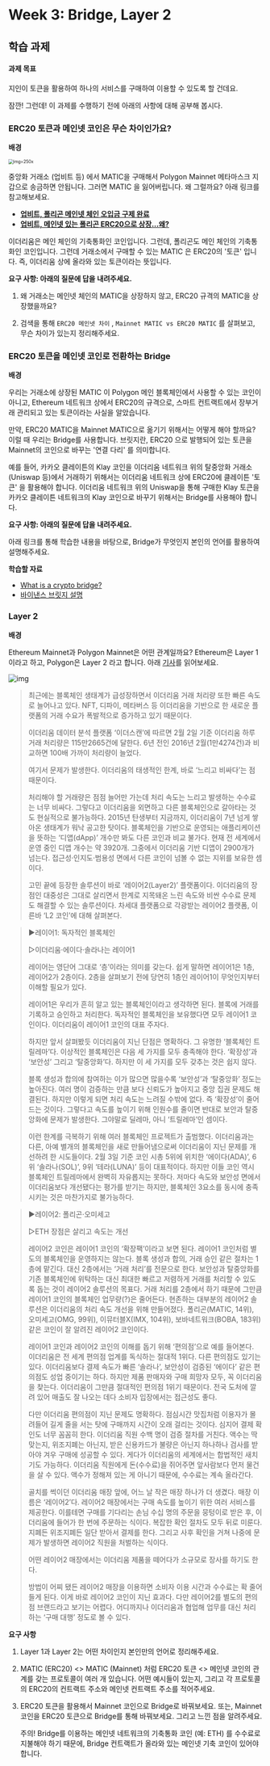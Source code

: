 # Week 3: Bridge, Layer 2

## 학습 과제

#### 과제 목표

지인이 토큰을 활용하여 하나의 서비스를 구매하여 이용할 수 있도록 할 건데요.

잠깐! 그런데! 이 과제를 수행하기 전에 아래의 사항에 대해 공부해 봅시다.

### ERC20 토큰과 메인넷 코인은 무슨 차이인가요?

**배경**

<img src="https://blog.kakaocdn.net/dn/KxCor/btqDxvBSkQb/eq39XN9USpJNgV5g6BRJIK/img.jpg" alt="img=250x" style="zoom:60%;" />

중앙화 거래소 (업비트 등) 에서 MATIC을 구매해서 Polygon Mainnet 메타마스크 지갑으로 송금하면 안됩니다. 그러면 MATIC 을 잃어버립니다. 왜 그럴까요? 아래 링크를 참고해보세요.

* [**업비트, 폴리곤 메인넷 체인 오입금 구제 완료**](https://www.ajunews.com/view/20211210140916051)
* [**업비트, 메인넷 있는 폴리곤 ERC20으로 상장…왜?**](https://www.asiatoday.co.kr/view.php?key=20211019010010313)

이더리움은 메인 체인의 기축통화인 코인입니다. 그런데, 폴리곤도 메인 체인의 기축통화인 코인입니다. 그런데 거래소에서 구매할 수 있는 MATIC 은 ERC20의 '토큰' 입니다. 즉, 이더리움 상에 올라와 있는 토큰이라는 뜻입니다.

**요구 사항: 아래의 질문에 답을 내려주세요.**

1. 왜 거래소는 메인넷 체인의 MATIC을 상장하지 않고, ERC20 규격의 MATIC을 상장했을까요?

2. 검색을 통해 `ERC20 메인넷 차이` , `Mainnet MATIC vs ERC20 MATIC` 를 살펴보고, 무슨 차이가 있는지 정리해주세요.

### ERC20 토큰을 메인넷 코인로 전환하는 Bridge

**배경**

우리는 거래소에 상장된 MATIC 이 Polygon 메인 블록체인에서 사용할 수 있는 코인이 아니고, Ethereum 네트워크 상에서 ERC20의 규격으로, 스마트 컨트랙트에서 장부거래 관리되고 있는 토큰이라는 사실을 알았습니다.

만약, ERC20 MATIC을 Mainnet MATIC으로 옮기기 위해서는 어떻게 해야 할까요? 이럴 때 우리는 Bridge를 사용합니다. 브릿지란, ERC20 으로 발행되어 있는 토큰을 Mainnet의 코인으로 바꾸는 '연결 다리' 를 의미합니다.

예를 들어, 카카오 클레이튼의 Klay 코인을 이더리움 네트워크 위의 탈중앙화 거래소 (Uniswap 등)에서 거래하기 위해서는 이더리움 네트워크 상에 ERC20에 클레이튼 '토큰' 을 활용해야 합니다. 이더리움 네트워크 위의 Uniswap을 통해 구매한 Klay 토큰을 카카오 클레이튼 네트워크의 Klay 코인으로 바꾸기 위해서는 Bridge를 사용해야 합니다.

**요구 사항: 아래의 질문에 답을 내려주세요.**

아래 링크를 통해 학습한 내용을 바탕으로, Bridge가 무엇인지 본인의 언어를 활용하여 설명해주세요.

**학습할 자료**

* [What is a crypto bridge?](https://www.youtube.com/watch?v=nT26cIz8HjI)
* [바이낸스 브릿지 설명](https://academy.binance.com/ko/articles/an-introduction-to-binance-bridge)

### Layer 2

**배경**

Ethereum Mainnet과 Polygon Mainnet은 어떤 관계일까요? Ethereum은 Layer 1 이라고 하고, Polygon은 Layer 2 라고 합니다. 아래 [기사](https://www.mk.co.kr/economy/view.php?sc=50000001&year=2022&no=102392)를 읽어보세요.

![img](https://file.mk.co.kr/meet/neds/2022/02/image_readtop_2022_102392_16444105114937024.jpg)



> 최근에는 블록체인 생태계가 급성장하면서 이더리움 거래 처리량 또한 빠른 속도로 늘어나고 있다. NFT, 디파이, 메타버스 등 이더리움을 기반으로 한 새로운 플랫폼의 거래 수요가 폭발적으로 증가하고 있기 때문이다.
>
> 이더리움 데이터 분석 플랫폼 ‘이더스캔’에 따르면 2월 2일 기준 이더리움 하루 거래 처리량은 115만2665건에 달한다. 6년 전인 2016년 2월(1만4274건)과 비교하면 100배 가까이 처리량이 늘었다.
>
> 여기서 문제가 발생한다. 이더리움의 태생적인 한계, 바로 ‘느리고 비싸다’는 점 때문이다.
>
> 처리해야 할 거래량은 점점 늘어만 가는데 처리 속도는 느리고 발생하는 수수료는 너무 비싸다. 그렇다고 이더리움을 외면하고 다른 블록체인으로 갈아타는 것도 현실적으로 불가능하다. 2015년 탄생부터 지금까지, 이더리움이 7년 넘게 쌓아온 생태계가 워낙 공고한 탓이다. 블록체인을 기반으로 운영되는 애플리케이션을 뜻하는 ‘디앱(dApp)’ 개수만 봐도 다른 코인과 비교 불가다. 현재 전 세계에서 운영 중인 디앱 개수는 약 3920개. 그중에서 이더리움 기반 디앱이 2900개가 넘는다. 접근성·인지도·범용성 면에서 다른 코인이 넘볼 수 없는 지위를 보유한 셈이다.
>
> 고민 끝에 등장한 솔루션이 바로 ‘레이어2(Layer2)’ 플랫폼이다. 이더리움의 장점인 대중성은 그대로 살리면서 한계로 지목돼온 느린 속도와 비싼 수수료 문제도 해결할 수 있는 솔루션이다. 차세대 플랫폼으로 각광받는 레이어2 플랫폼, 이른바 ‘L2 코인’에 대해 살펴본다.

> ▶레이어1: 독자적인 블록체인
>
> ▷이더리움·에이다·솔라나는 레이어1
>
> 레이어는 영단어 그대로 ‘층’이라는 의미를 갖는다. 쉽게 말하면 레이어1은 1층, 레이어2가 2층이다. 2층을 살펴보기 전에 당연히 1층인 레이어1이 무엇인지부터 이해할 필요가 있다.
>
> 레이어1은 우리가 흔히 알고 있는 블록체인이라고 생각하면 된다. 블록에 거래를 기록하고 승인하고 처리한다. 독자적인 블록체인을 보유했다면 모두 레이어1 코인이다. 이더리움이 레이어1 코인의 대표 주자다.
>
> 하지만 앞서 살펴봤듯 이더리움이 지닌 단점은 명확하다. 그 유명한 ‘블록체인 트릴레마’다. 이상적인 블록체인은 다음 세 가지를 모두 충족해야 한다. ‘확장성’과 ‘보안성’ 그리고 ‘탈중앙화’다. 하지만 이 세 가지를 모두 갖추는 것은 쉽지 않다.
>
> 블록 생성과 합의에 참여하는 이가 많으면 많을수록 ‘보안성’과 ‘탈중앙화’ 정도는 높아진다. 여러 명이 검증하는 만큼 보다 신뢰도가 높아지고 중앙 집권 문제도 해결된다. 하지만 이렇게 되면 처리 속도는 느려질 수밖에 없다. 즉 ‘확장성’이 줄어드는 것이다. 그렇다고 속도를 높이기 위해 인원수를 줄이면 반대로 보안과 탈중앙화에 문제가 발생한다. 그야말로 딜레마, 아니 ‘트릴레마’인 셈이다.
>
> 이런 한계를 극복하기 위해 여러 블록체인 프로젝트가 출범했다. 이더리움과는 다른, 아예 별개의 블록체인을 새로 만들어냄으로써 이더리움이 지닌 문제를 개선하려 한 시도들이다. 2월 3일 기준 코인 시총 5위에 위치한 ‘에이다(ADA)’, 6위 ‘솔라나(SOL)’, 9위 ‘테라(LUNA)’ 등이 대표적이다. 하지만 이들 코인 역시 블록체인 트릴레마에서 완벽히 자유롭지는 못하다. 저마다 속도와 보안성 면에서 이더리움보다 개선됐다는 평가를 받기는 하지만, 블록체인 3요소를 동시에 충족시키는 것은 마찬가지로 불가능하다.

> ▶레이어2: 폴리곤·오미세고
>
> ▷ETH 장점은 살리고 속도는 개선
>
> 레이어2 코인은 레이어1 코인의 ‘확장팩’이라고 보면 된다. 레이어1 코인처럼 별도의 블록체인을 운영하지는 않는다. 블록 생성과 합의, 거래 승인 같은 절차는 1층에 맡긴다. 대신 2층에서는 ‘거래 처리’를 전문으로 한다. 보안성과 탈중앙화를 기존 블록체인에 위탁하는 대신 최대한 빠르고 저렴하게 거래를 처리할 수 있도록 돕는 것이 레이어2 솔루션의 목표다. 거래 처리를 2층에서 하기 때문에 그만큼 레이어1 코인의 블록체인 업무량(?)은 줄어든다. 현존하는 대부분의 레이어2 솔루션은 이더리움의 처리 속도 개선을 위해 만들어졌다. 폴리곤(MATIC, 14위), 오미세고(OMG, 99위), 이뮤터블X(IMX, 104위), 보바네트워크(BOBA, 183위) 같은 코인이 잘 알려진 레이어2 코인이다.
>
> 레이어1 코인과 레이어2 코인의 이해를 돕기 위해 ‘편의점’으로 예를 들어본다. 이더리움은 전 세계 편의점 업계를 독식하는 절대적 1위다. 다른 편의점도 있기는 있다. 이더리움보다 결제 속도가 빠른 ‘솔라나’, 보안성이 검증된 ‘에이다’ 같은 편의점도 성업 중이기는 하다. 하지만 제품 판매자와 구매 희망자 모두, 꼭 이더리움을 찾는다. 이더리움이 그만큼 절대적인 편의점 1위기 때문이다. 전국 도처에 깔려 있어 매출도 잘 나오는 데다 소비자 입장에서는 접근성도 좋다.
>
> 다만 이더리움 편의점이 지닌 문제도 명확하다. 점심시간 맛집처럼 이용자가 몰려들어 길게 줄을 서는 탓에 구매까지 시간이 오래 걸리는 것이다. 심지어 결제 확인도 너무 꼼꼼히 한다. 이더리움 직원 수백 명이 검증 절차를 거친다. 액수는 딱 맞는지, 위조지폐는 아닌지, 받은 신용카드가 불량은 아닌지 하나하나 검사를 받아야 겨우 구매에 성공할 수 있다. 게다가 이더리움의 세계에서는 합법적인 새치기도 가능하다. 이더리움 직원에게 돈(수수료)을 쥐어주면 앞사람보다 먼저 물건을 살 수 있다. 액수가 정해져 있는 게 아니기 때문에, 수수료는 계속 올라간다.
>
> 골치를 썩이던 이더리움 매장 앞에, 어느 날 작은 매장 하나가 더 생겼다. 매장 이름은 ‘레이어2’다. 레이어2 매장에서는 구매 속도를 높이기 위한 여러 서비스를 제공한다. 이를테면 구매를 기다리는 손님 수십 명의 주문을 뭉텅이로 받은 후, 이더리움에 들어가 한 번에 주문하는 식이다. 복잡한 확인 절차도 모두 뒤로 미룬다. 지폐든 위조지폐든 일단 받아서 결제를 한다. 그리고 사후 확인을 거쳐 나중에 문제가 발생하면 레이어2 직원을 처벌하는 식이다.
>
> 어떤 레이어2 매장에서는 이더리움 제품을 떼어다가 소규모로 장사를 하기도 한다.
>
> 방법이 어찌 됐든 레이어2 매장을 이용하면 소비자 이용 시간과 수수료는 확 줄어들게 된다. 이게 바로 레이어2 코인이 지닌 효과다. 다만 레이어2를 별도의 편의점 브랜드라고 보기는 어렵다. 어디까지나 이더리움과 협업해 업무를 대신 처리하는 ‘구매 대행’ 정도로 볼 수 있다.

**요구 사항**

1. Layer 1과 Layer 2는 어떤 차이인지 본인만의 언어로 정리해주세요.

2. MATIC (ERC20) <> MATIC (Mainnet) 처럼 ERC20 토큰 <> 메인넷 코인의 관계를 갖는 프로토콜이 여러 개 있습니다. 어떤 예시들이 있는지, 그리고 각 프로토콜의 ERC20의 컨트랙트 주소와 메인넷 컨트랙트 주소를 적어주세요.

3. ERC20 토큰을 활용해서 Mainnet 코인으로 Bridge로 바꿔보세요. 또는, Mainnet 코인을 ERC20 토큰으로 Bridge를 통해 바꿔보세요. 그리고 느낀 점을 알려주세요.

   주의! Bridge를 이용하는 메인넷 네트워크의 기축통화 코인 (예: ETH) 를 수수료로 지불해야 하기 때문에, Bridge 컨트랙트가 올라와 있는 메인넷 기축 코인이 있어야 합니다.